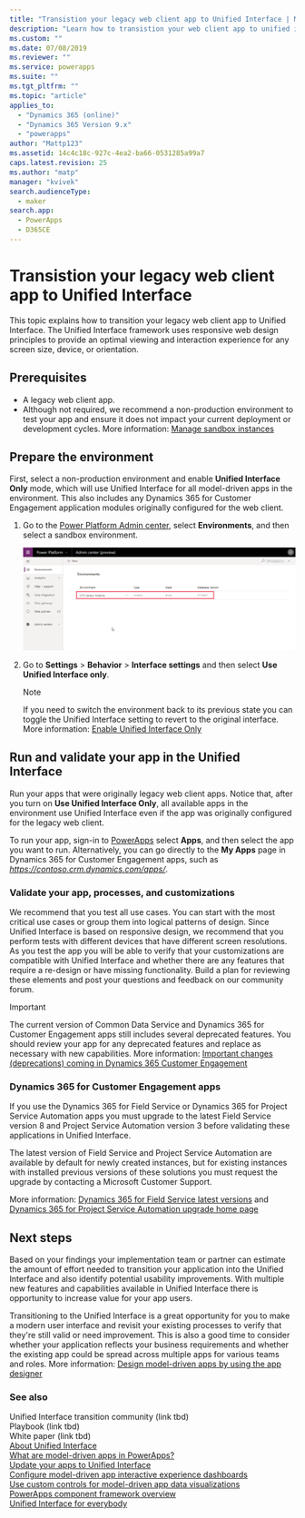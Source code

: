```yaml
---
title: "Transistion your legacy web client app to Unified Interface | MicrosoftDocs"
description: "Learn how to transistion your web client app to unified interface"
ms.custom: ""
ms.date: 07/08/2019
ms.reviewer: ""
ms.service: powerapps
ms.suite: ""
ms.tgt_pltfrm: ""
ms.topic: "article"
applies_to: 
  - "Dynamics 365 (online)"
  - "Dynamics 365 Version 9.x"
  - "powerapps"
author: "Mattp123"
ms.assetid: 14c4c18c-927c-4ea2-ba66-0531285a99a7
caps.latest.revision: 25
ms.author: "matp"
manager: "kvivek"
search.audienceType: 
  - maker
search.app: 
  - PowerApps
  - D365CE
---
```

# Transistion your legacy web client app to Unified Interface

This topic explains how to transition your legacy web client app to Unified Interface. The Unified Interface framework uses responsive web design principles to provide an optimal viewing and interaction experience for any screen size, device, or orientation. 

## Prerequisites
- A legacy web client app. 
- Although not required, we recommend a non-production environment to test your app and ensure it does not impact your current deployment or development cycles. More information: [Manage sandbox instances](/dynamics365/customer-engagement/admin/manage-sandbox-instances)

## Prepare the environment
First, select a non-production environment and enable **Unified Interface Only** mode, which will use Unified Interface for all model-driven apps in the environment. This also includes any Dynamics 365 for Customer Engagement application modules originally configured for the web client.

1. Go to the [Power Platform Admin center](https://admin.powerplatform.microsoft.com/), select **Environments**, and then select a sandbox environment. 

    ![Select a sandbox environment](media/select-sandbox-environment.png)

2. Go to **Settings** > **Behavior** > **Interface settings** and then select **Use Unified Interface only**.

    > [!NOTE]
    > If you need to switch the environment back to its previous state you can toggle the Unified Interface setting to revert to the original interface. More information: [Enable Unified Interface Only](/dynamics365/customer-engagement/admin/enable-unified-interface-only)


## Run and validate your app in the Unified Interface
Run your apps that were originally legacy web client apps. Notice that, after you turn on **Use Unified Interface Only**, all available apps in the environment use Unified Interface even if the app was originally configured for the legacy web client.

To run your app, sign-in to [PowerApps](https://web.powerapps.com/?utm_source=padocs&utm_medium=linkinadoc&utm_campaign=referralsfromdoc) select **Apps**, and then select the app you want to run. Alternatively, you can go directly to the **My Apps** page in Dynamics 365 for Customer Engagement apps, such as *https://contoso.crm.dynamics.com/apps/*.

### Validate your app, processes, and customizations 
We recommend that you test all use cases. You can start with the most critical use cases or group them into logical patterns of design. Since Unified Interface is based on responsive design, we recommend that you perform tests with different devices that have different screen resolutions. As you test the app you will be able to verify that your customizations are compatible with Unified Interface and whether there are any features that require a re-design or have missing functionality. Build a plan for reviewing these elements and post your questions and feedback on our community forum. <!-- Link tbd -->

> [!IMPORTANT]
> The current version of Common Data Service and Dynamics 365 for Customer Engagement apps still includes several deprecated features. You should review your app for any deprecated features and replace as necessary with new capabilities. More information: [Important changes (deprecations) coming in Dynamics 365 Customer Engagement](/dynamics365/get-started/whats-new/customer-engagement/important-changes-coming)

### Dynamics 365 for Customer Engagement apps
If you use the Dynamics 365 for Field Service or Dynamics 365 for Project Service Automation apps you must upgrade to the latest Field Service version 8 and Project Service Automation version 3 before validating these applications in Unified Interface.

The latest version of Field Service and Project Service Automation are available by default for newly created instances, but for existing instances with installed previous versions of these solutions you must request the upgrade by contacting a Microsoft Customer Support.

More information: [Dynamics 365 for Field Service latest versions](/dynamics365/field-service/version-history#latest-versions) and  [Dynamics 365 for Project Service Automation upgrade home page](/dynamics365/customer-engagement/project-service/upgrade-psa-home-page)

## Next steps
Based on your findings your implementation team or partner can estimate the amount of effort needed to transition your application into the Unified Interface and also identify potential usability improvements. With multiple new features and capabilities available in Unified Interface there is opportunity to increase value for your app users. 

Transitioning to the Unified Interface is a great opportunity for you to make a modern user interface and revisit your existing processes to verify that they're still valid or need improvement. This is also a good time to consider whether your application reflects your business requirements and whether the existing app could be spread across multiple apps for various teams and roles.
More information: [Design model-driven apps by using the app designer](design-custom-business-apps-using-app-designer.md)  

### See also
Unified Interface transition community (link tbd) <br />
Playbook (link tbd) <br />
White paper (link tbd) <br />
[About Unified Interface](/dynamics365/customer-engagement/admin/about-unified-interface) <br />
[What are model-driven apps in PowerApps?](model-driven-app-overview.md) <br />
[Update your apps to Unified Interface](/dynamics365/customer-engagement/admin/update-apps-to-unified-interface) <br />
[Configure model-driven app interactive experience dashboards](configure-interactive-experience-dashboards.md) <br />
[Use custom controls for model-driven app data visualizations](use-custom-controls-data-visualizations.md) <br />
[PowerApps component framework overview](/powerapps/developer/component-framework/overview) <br />
[Unified Interface for everybody](/power-platform-release-plan/2019wave2/microsoft-powerapps/unified-interface-app-everybody)

